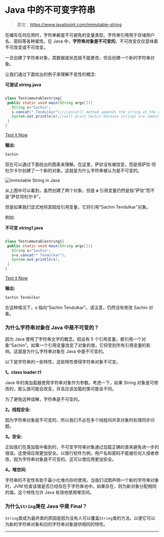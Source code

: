# Java 中的不可变字符串

> 原文：<https://www.javatpoint.com/immutable-string>

在编写任何应用时，字符串都是不可避免的变量类型。字符串引用用于存储用户名、密码等各种属性。在 Java 中，**字符串对象是不可变的**。不可改变仅仅意味着不可改变或不可改变。

一旦创建了字符串对象，其数据或状态就不能更改，但会创建一个新的字符串对象。

让我们通过下面给出的例子来理解不变性的概念:

**可测试 string.java**

```java

class Testimmutablestring{
 public static void main(String args[]){
   String s="Sachin";
   s.concat(" Tendulkar");//concat() method appends the string at the end
   System.out.println(s);//will print Sachin because strings are immutable objects
 }
}

```

[Test it Now](https://www.javatpoint.com/opr/test.jsp?filename=Testimmutablestring)

**输出:**

```java
Sachin

```

现在可以通过下面给出的图表来理解。在这里，萨钦没有被改变，而是用萨钦·坦杜尔卡尔创建了一个新的对象。这就是为什么字符串被认为是不可变的。

![Immutable String in Java](../img/ad8ff94ea5764adf0d24f08845b65c29.png)

从上图中可以看到，虽然创建了两个对象，但是 ***s*** 引用变量仍然是指“萨钦”而不是“萨钦坦杜尔卡”。

但是如果我们显式地将其赋给引用变量，它将引用“Sachin Tendulkar”对象。

例如:

**不可变 string1.java**

```java

class Testimmutablestring1{
 public static void main(String args[]){
   String s="Sachin";
   s=s.concat(" Tendulkar");
   System.out.println(s);
 }
}

```

[Test it Now](https://www.javatpoint.com/opr/test.jsp?filename=Testimmutablestring1)

**输出:**

```java
Sachin Tendulkar

```

在这种情况下，s 指向“Sachin Tendulkar”。请注意，仍然没有修改 Sachin 对象。

### 为什么字符串对象在 Java 中是不可变的？

因为 Java 使用了字符串文字的概念。假设有 5 个引用变量，都引用一个对象“Sachin”。如果一个引用变量改变了对象的值，它将受到所有引用变量的影响。这就是为什么字符串对象在 Java 中是不可变的。

以下是字符串的一些特性，这些特性使得字符串对象不可变。

**1。class loader:t1**

Java 中的类加载器使用字符串对象作为参数。考虑一下，如果 String 对象是可修改的，那么值可能会改变，并且应该加载的类可能会不同。

为了避免这种误解，字符串是不可变的。

**2。线程安全:**

因为字符串对象是不可变的，所以我们不必在多个线程间共享对象时处理同步问题。

**3。安全:**

正如我们在类加载中看到的，不可变字符串对象通过加载正确的类来避免进一步的错误。这使得应用更加安全。以银行软件为例。用户名和密码不能被任何入侵者修改，因为字符串对象是不可变的。这可以使应用更加安全。

**4。堆空间:**

字符串的不变性有助于最小化堆内存的使用。当我们试图声明一个新的字符串对象时，JVM 检查该值是否已经存在于字符串池中。如果存在，则为新对象分配相同的值。这个特性允许 Java 有效地使用堆空间。

### 为什么`String`类在 Java 中是 Final？

`String`类成为最终类的原因是因为没有人可以覆盖`String`类的方法。以便它可以为新的字符串对象和旧的字符串对象提供相同的特性。

* * *